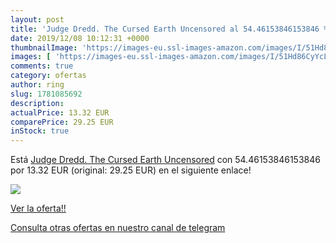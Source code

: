 ```yaml
---
layout: post
title: 'Judge Dredd. The Cursed Earth Uncensored al 54.46153846153846 % de descuento'
date: 2019/12/08 10:12:31 +0000
thumbnailImage: 'https://images-eu.ssl-images-amazon.com/images/I/51Hd86CyYcL._SL200_.jpg'
images: [ 'https://images-eu.ssl-images-amazon.com/images/I/51Hd86CyYcL._SL200_.jpg' ]
comments: true
category: ofertas
author: ring
slug: 1781085692
description:
actualPrice: 13.32 EUR
comparePrice: 29.25 EUR
inStock: true
---
```


Está [Judge Dredd. The Cursed Earth Uncensored](https://www.amazon.com/dp/1781085692/?tag=redken08-20) con 54.46153846153846 por 13.32 EUR (original: 29.25 EUR) en el siguiente enlace!

[![](https://images-eu.ssl-images-amazon.com/images/I/51Hd86CyYcL._SL200_.jpg)](https://www.amazon.com/dp/1781085692/?tag=redken08-20)

[Ver la oferta!!](https://www.amazon.com/dp/1781085692/?tag=redken08-20)

[Consulta otras ofertas en nuestro canal de telegram](https://t.me/s/ofertas25)
